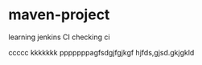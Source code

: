 # maven-project
learning jenkins CI
  checking ci


ccccc
kkkkkkk
pppppppagfsdgjfgjkgf
hjfds,gjsd.gkjgkld
